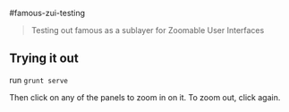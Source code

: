 #famous-zui-testing
> Testing out famous as a sublayer for Zoomable User Interfaces

## Trying it out

run `grunt serve`

Then click on any of the panels to zoom in on it. To zoom out, click again.
